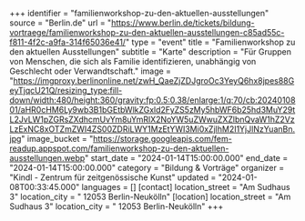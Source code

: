 +++
identifier = "familienworkshop-zu-den-aktuellen-ausstellungen"
source = "Berlin.de"
url = "https://www.berlin.de/tickets/bildung-vortraege/familienworkshop-zu-den-aktuellen-ausstellungen-c85ad55c-f811-4f2c-a9fa-314f65036e41/"
type = "event"
title = "Familienworkshop zu den aktuellen Ausstellungen"
subtitle = "Karte"
description = "Für Gruppen von Menschen, die sich als Familie identifizieren, unabhängig von Geschlecht oder Verwandtschaft."
image = "https://imgproxy.berlinonline.net/zwH_QaeZjZDJgroOc3YeyQ6hx8jpes88GeyTjqcU21Q/resizing_type:fill-down/width:480/height:360/gravity:fp:0.5:0.38/enlarge:1/q:70/cb:2024010801/aHR0cHM6Ly9wb3B1bGEtbWlkZGxld2FyZS5zMy5hbWF6b25hd3MuY29tL2JvLW1pZGRsZXdhcmUvYm8uYmRlX2NoYW5uZWwuZXZlbnQvaW1hZ2VzLzExNC8xOTZmZWI4ZS00ZDRiLWY1MzEtYWI3Mi0xZjlhM2I1YjJlNzYuanBn.jpg"
image_bucket = "https://storage.googleapis.com/fem-readup.appspot.com/familienworkshop-zu-den-aktuellen-ausstellungen.webp"
start_date = "2024-01-14T15:00:00.000"
end_date = "2024-01-14T15:00:00.000"
category = "Bildung & Vorträge"
organizer = "Kindl - Zentrum für zeitgenössische Kunst"
updated = "2024-01-08T00:33:45.000"
languages = []
[contact]
location_street = "Am Sudhaus 3"
location_city = " 12053 Berlin-Neukölln"
[location]
location_street = "Am Sudhaus 3"
location_city = " 12053 Berlin-Neukölln"
+++